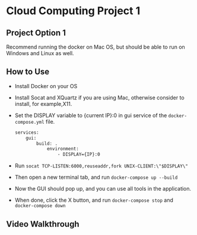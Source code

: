 # Cloud Computing Project 1



## Project Option 1

Recommend running the docker on Mac OS, but should be able to run on Windows and Linux as well.

## How to Use

- Install Docker on your OS
- Install Socat and XQuartz if you are using Mac, otherwise consider to install, for example,X11.
- Set the DISPLAY variable to {current IP}:0  in gui service of the `docker-compose.yml` file.

    ```bash
    services:
    	gui:
    		build: .
    			environment:
    				- DISPLAY={IP}:0
    ```

- Run `socat TCP-LISTEN:6000,reuseaddr,fork UNIX-CLIENT:\"$DISPLAY\"`
- Then open a new terminal tab, and run `docker-compose up --build`
- Now the GUI should pop up, and you can use all tools in the application.
- When done, click the X button, and run `docker-compose stop` and `docker-compose down`

## Video Walkthrough

